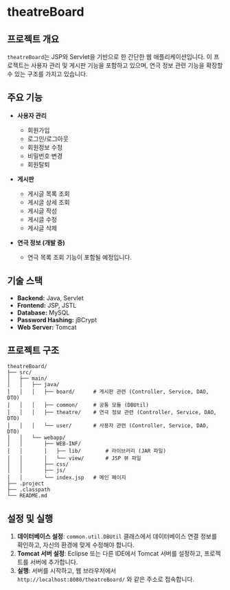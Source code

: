 # theatreBoard

## 프로젝트 개요

`theatreBoard`는 JSP와 Servlet을 기반으로 한 간단한 웹 애플리케이션입니다. 이 프로젝트는 사용자 관리 및 게시판 기능을 포함하고 있으며, 연극 정보 관련 기능을 확장할 수 있는 구조를 가지고 있습니다.

## 주요 기능

- **사용자 관리**
  - 회원가입
  - 로그인/로그아웃
  - 회원정보 수정
  - 비밀번호 변경
  - 회원탈퇴

- **게시판**
  - 게시글 목록 조회
  - 게시글 상세 조회
  - 게시글 작성
  - 게시글 수정
  - 게시글 삭제

- **연극 정보 (개발 중)**
  - 연극 목록 조회 기능이 포함될 예정입니다.

## 기술 스택

- **Backend:** Java, Servlet
- **Frontend:** JSP, JSTL
- **Database:** MySQL
- **Password Hashing:** jBCrypt
- **Web Server:** Tomcat

## 프로젝트 구조

```
theatreBoard/
├── src/
│   ├── main/
│   │   ├── java/
│   │   │   ├── board/      # 게시판 관련 (Controller, Service, DAO, DTO)
│   │   │   ├── common/     # 공통 모듈 (DBUtil)
│   │   │   ├── theatre/    # 연극 정보 관련 (Controller, Service, DAO, DTO)
│   │   │   └── user/       # 사용자 관련 (Controller, Service, DAO, DTO)
│   │   └── webapp/
│   │       ├── WEB-INF/
│   │       │   ├── lib/        # 라이브러리 (JAR 파일)
│   │       │   └── view/       # JSP 뷰 파일
│   │       ├── css/
│   │       ├── js/
│   │       └── index.jsp   # 메인 페이지
├── .project
├── .classpath
└── README.md
```

## 설정 및 실행

1. **데이터베이스 설정**: `common.util.DBUtil` 클래스에서 데이터베이스 연결 정보를 확인하고, 자신의 환경에 맞게 수정해야 합니다.
2. **Tomcat 서버 설정**: Eclipse 또는 다른 IDE에서 Tomcat 서버를 설정하고, 프로젝트를 서버에 추가합니다.
3. **실행**: 서버를 시작하고, 웹 브라우저에서 `http://localhost:8080/theatreBoard/` 와 같은 주소로 접속합니다.
